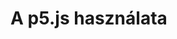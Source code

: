 <script src="//toolness.github.io/p5.js-widget/p5-widget.js"></script>
# A p5.js használata
<script type="text/p5">
function setup() {
  createCanvas(100, 100);
}

function draw() {
  background(255, 0, 200);
}
</script>
